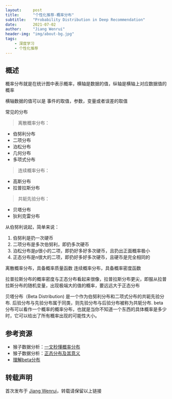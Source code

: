 ```yaml
---
layout:     post
title:      "个性化推荐-概率分布"
subtitle:   "Probability Distribution in Deep Recommendation"
date:       2021-07-02
author:     "Jiang Wenrui"
header-img: "img/about-bg.jpg"
tags:
    - 深度学习
    - 个性化推荐
---
```


## 概述

概率分布就是在统计图中表示概率，横轴是数据的值，纵轴是横轴上对应数据值的概率

横轴数据的值可以是 事件的取值，参数，变量或者误差的取值

常见的分布

> 离散概率分布：
* 伯努利分布
* 二项分布
* 泊松分布
* 几何分布
* 多项式分布

> 连续概率分布：
* 高斯分布
* 拉普拉斯分布

> 共轭先验分布：
* 贝塔分布
* 狄利克雷分布

从伯努利说起，简单来说：

1. 伯努利是扔一次硬币
2. 二项分布是多次伯努利，即扔多次硬币
3. 泊松分布是p很小的二项，即扔好多好多次硬币，且扔出正面概率极小
4. 正态分布是n很大的二项，即扔好多好多次硬币，且硬币是完全相同的

离散概率分布，具备概率质量函数
连续概率分布，具备概率密度函数

拉普拉斯分布的概率密度与正态分布看起来很像，拉普拉斯分布更尖，即服从拉普拉斯分布的随机变量，出现极端大的值的概率，要远远大于正态分布

贝塔分布（Beta Distribution) 是一个作为伯努利分布和二项式分布的共轭先验分布.
后验分布与先验分布属于同类，则先验分布与后验分布被称为共轭分布.
beta分布可以看作一个概率的概率分布，也就是当你不知道一个东西的具体概率是多少时，它可以给出了所有概率出现的可能性大小。

## 参考资源

* 猴子数据分析：[一文秒懂概率分布](https://zhuanlan.zhihu.com/p/28309212)
* 猴子数据分析：[正态分布及其意义](https://www.zhihu.com/question/56891433/answer/213354580)
* [理解beta分布](https://www.zhihu.com/question/30269898)

## 转载声明

首次发布于 [Jiang Wenrui](http://wenruij.github.io)，转载请保留以上链接